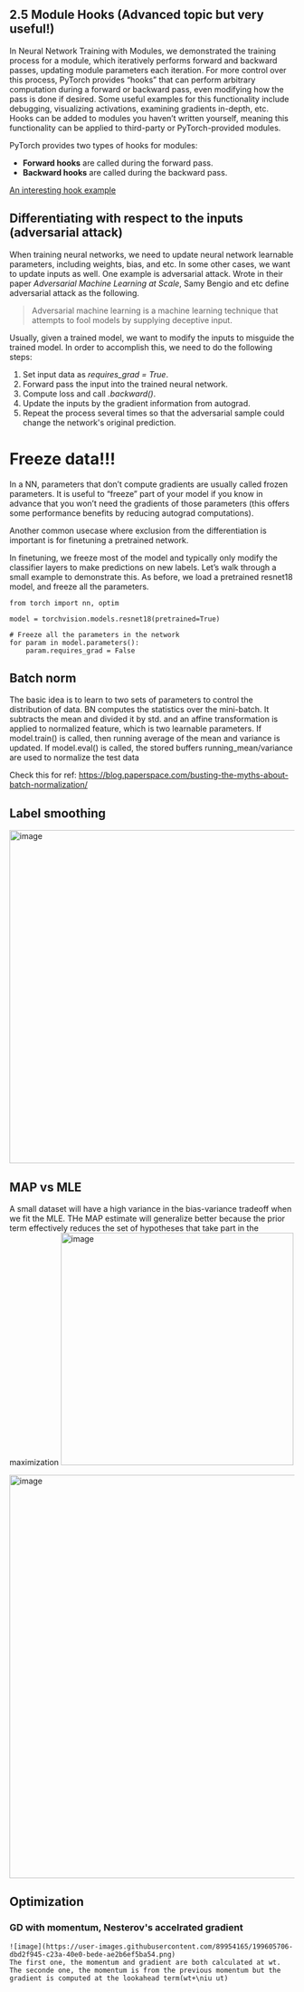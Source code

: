 ## 2.5 Module Hooks (Advanced topic but very useful!)
In Neural Network Training with Modules, we demonstrated the training process for a module, which iteratively performs forward and backward passes, updating module parameters each iteration. For more control over this process, PyTorch provides “hooks” that can perform arbitrary computation during a forward or backward pass, even modifying how the pass is done if desired. Some useful examples for this functionality include debugging, visualizing activations, examining gradients in-depth, etc. Hooks can be added to modules you haven’t written yourself, meaning this functionality can be applied to third-party or PyTorch-provided modules.

PyTorch provides two types of hooks for modules:
- **Forward hooks** are called during the forward pass. 
- **Backward hooks** are called during the backward pass.

[An interesting hook example](https://towardsdatascience.com/the-one-pytorch-trick-which-you-should-know-2d5e9c1da2ca)


## Differentiating with respect to the inputs (adversarial attack)
When training neural networks, we need to update neural network learnable parameters, including weights, bias, and etc. In some other cases, we want to update inputs as well. One example is adversarial attack. Wrote in their paper *Adversarial Machine Learning at Scale*, Samy Bengio and etc define adversarial attack as the following.
> Adversarial machine learning is a machine learning technique that attempts to fool models by supplying deceptive input.

Usually, given a trained model, we want to modify the inputs to misguide the trained model. In order to accomplish this, we need to do the following steps:
1. Set input data as *requires_grad = True*.
2. Forward pass the input into the trained neural network.
3. Compute loss and call *.backward()*.
4. Update the inputs by the gradient information from autograd.
5. Repeat the process several times so that the adversarial sample could change the network's original prediction.



# Freeze data!!!
In a NN, parameters that don’t compute gradients are usually called frozen parameters. It is useful to “freeze” part of your model if you know in advance that you won’t need the gradients of those parameters (this offers some performance benefits by reducing autograd computations).

Another common usecase where exclusion from the differentiation is important is for finetuning a pretrained network.

In finetuning, we freeze most of the model and typically only modify the classifier layers to make predictions on new labels. Let’s walk through a small example to demonstrate this. As before, we load a pretrained resnet18 model, and freeze all the parameters.

    from torch import nn, optim

    model = torchvision.models.resnet18(pretrained=True)

    # Freeze all the parameters in the network
    for param in model.parameters():
        param.requires_grad = False



## Batch norm
The basic idea is to learn to two sets of parameters to control the distribution of data.
BN computes the statistics over the mini-batch. It subtracts the mean and divided it by std. and an affine transformation is applied to normalized feature, which is two learnable parameters. If model.train() is called, then running average of the mean and variance is updated. If model.eval() is called, the stored buffers running_mean/variance are used to normalize the test data

Check this for ref: https://blog.paperspace.com/busting-the-myths-about-batch-normalization/


## Label smoothing

<img width="589" alt="image" src="https://user-images.githubusercontent.com/89954165/197908402-bcd3dcdd-9054-43f5-9c0c-202882ff1b88.png">


## MAP vs MLE
   
   A small dataset will have a high variance in the bias-variance tradeoff when we fit the MLE. THe MAP estimate will generalize better because the prior term effectively reduces the set of hypotheses that take part in the maximization
<img width="411" alt="image" src="https://user-images.githubusercontent.com/89954165/197909779-5a89800a-7890-495e-b72a-258133a48ae8.png">


<img width="713" alt="image" src="https://user-images.githubusercontent.com/89954165/197910924-2f0ce2f2-232b-420a-bafb-79fc66b17996.png">


## Optimization
### GD with momentum, Nesterov's accelrated gradient

    ![image](https://user-images.githubusercontent.com/89954165/199605706-dbd2f945-c23a-40e0-bede-ae2b6ef5ba54.png)
    The first one, the momentum and gradient are both calculated at wt.
    The seconde one, the momentum is from the previous momentum but the gradient is computed at the lookahead term(wt+\niu ut)
    
